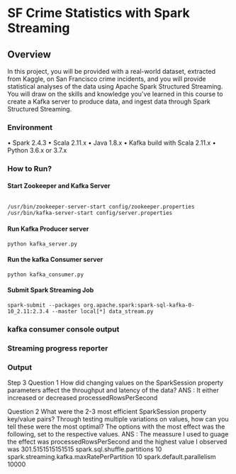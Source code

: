 # SF Crime Statistics with Spark Streaming

## Overview

In this project, you will be provided with a real-world dataset, extracted from Kaggle, 
on San Francisco crime incidents, and you will provide statistical analyses of the data using 
Apache Spark Structured Streaming. You will draw on the skills and knowledge you've learned in 
this course to create a Kafka server to produce data, and ingest data through Spark Structured Streaming.
### Environment

•	Spark 2.4.3
•	Scala 2.11.x
•	Java 1.8.x
•	Kafka build with Scala 2.11.x
•	Python 3.6.x or 3.7.x


### How to Run?
#### Start Zookeeper and Kafka Server 
```

/usr/bin/zookeeper-server-start config/zookeeper.properties
/usr/bin/kafka-server-start config/server.properties
```
#### Run Kafka Producer server
`python kafka_server.py`

#### Run the kafka Consumer server 
`python kafka_consumer.py`

#### Submit Spark Streaming Job
`spark-submit --packages org.apache.spark:spark-sql-kafka-0-10_2.11:2.3.4 --master local[*] data_stream.py`



### kafka consumer console output
 




### Streaming progress reporter
 

### Output

 
Step 3
Question 1
How did changing values on the SparkSession property parameters affect the throughput and latency of the data?
ANS : It either increased or decreased processedRowsPerSecond

Question 2
What were the 2-3 most efficient SparkSession property key/value pairs? Through testing multiple variations on values, how can you tell these were the most optimal?
The options with the most effect was the following, set to the respective values.
ANS : The meassure I used to guage the effect was processedRowsPerSecond and the highest value I observed was 301.5151515151515
spark.sql.shuffle.partitions                10
spark.streaming.kafka.maxRatePerPartition   10
spark.default.parallelism                   10000

